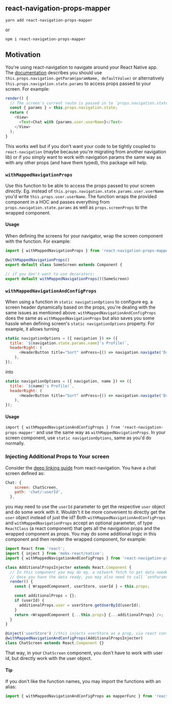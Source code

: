 ## react-navigation-props-mapper

`yarn add react-navigation-props-mapper`

or

`npm i react-navigation-props-mapper`


## Motivation

You're using react-navigation to navigate around your React Native app. The [documentation](https://reactnavigation.org/docs/params.html) describes you should use `this.props.navigation.getParam(paramName, defaultValue)` or alternatively `this.props.navigation.state.params` to access props passed to your screen. For example:

```js
render() {
  // The screen's current route is passed in to `props.navigation.state`:
  const { params } = this.props.navigation.state;
  return (
    <View>
      <Text>Chat with {params.user.userName}</Text>
    </View>
  );
}
```

This works well but if you don't want your code to be tightly coupled to `react-navigation` (maybe because you're migrating from another navigation lib) or if you simply want to work with navigation params the same way as with any other props (and have them typed), this package will help.

### `withMappedNavigationProps`

Use this function to be able to access the props passed to your screen _directly_. Eg. instead of `this.props.navigation.state.params.user.userName` you'd write `this.props.user.userName`. The function wraps the provided component in a HOC and passes everything from `props.navigation.state.params` as well as `props.screenProps` to the wrapped component.

#### Usage

When defining the screens for your navigator, wrap the screen component with the function. For example:

```js
import { withMappedNavigationProps } from 'react-navigation-props-mapper'

@withMappedNavigationProps()
export default class SomeScreen extends Component {

// if you don't want to use decorators:
export default withMappedNavigationProps()(SomeScreen)
```

### `withMappedNavigationAndConfigProps`

When using a function in `static navigationOptions` to configure eg. a screen header dynamically based on the props, you're dealing with the same issues as mentioned above. `withMappedNavigationAndConfigProps` does the same as `withMappedNavigationProps` but also saves you some hassle when defining screen's `static navigationOptions` property. For example, it allows turning

```js
static navigationOptions = ({ navigation }) => ({
  title: `${navigation.state.params.name}'s Profile!`,
  headerRight: (
      <HeaderButton title="Sort" onPress={() => navigation.navigate('DrawerOpen')} />
    ),
});
```

into

```js
static navigationOptions = ({ navigation, name }) => ({
  title: `${name}'s Profile!`,
  headerRight: (
      <HeaderButton title="Sort" onPress={() => navigation.navigate('DrawerOpen')} />
    ),
});
```

#### Usage

`import { withMappedNavigationAndConfigProps } from 'react-navigation-props-mapper'` and use the same way as `withMappedNavigationProps`. In your screen component, use `static navigationOptions`, same as you'd do normally.

### Injecting Additional Props to Your screen

Consider the [deep linking guide](https://reactnavigation.org/docs/deep-linking.html) from react-navigation.
You have a chat screen defined as:

```js
Chat: {
    screen: ChatScreen,
    path: 'chat/:userId',
  },
```

you may need to use the `userId` parameter to get the respective `user` object and do some work with it. Wouldn't it be more convenient to directly get the `user` object instead of just the id? Both `withMappedNavigationAndConfigProps` and `withMappedNavigationProps` accept an optional parameter, of type `ReactClass` (a react component) that gets all the navigation props and the wrapped component as props. You may do some additional logic in this component and then render the wrapped component, for example:

```js
import React from 'react';
import { inject } from 'mobx-react/native';
import { withMappedNavigationAndConfigProps } from 'react-navigation-props-mapper';

class AdditionalPropsInjecter extends React.Component {
  // In this component you may do eg. a network fetch to get data needed by the screen component.
  // Once you have the data ready, you may also need to call `setParams`.
  render() {
    const { WrappedComponent, userStore, userId } = this.props;

    const additionalProps = {};
    if (userId) {
      additionalProps.user = userStore.getUserById(userId);
    }
    return <WrappedComponent {...this.props} {...additionalProps} />;
  }
}

@inject('userStore') //this injects userStore as a prop, via react context
@withMappedNavigationAndConfigProps(AdditionalPropsInjecter)
class ChatScreen extends React.Component {}
```

That way, in your `ChatScreen` component, you don't have to work with user id, but directly work with the user object.

#### Tip

If you don't like the function names, you may import the functions with an alias:

```js
import { withMappedNavigationAndConfigProps as mapperFunc } from 'react-navigation-props-mapper';
```
